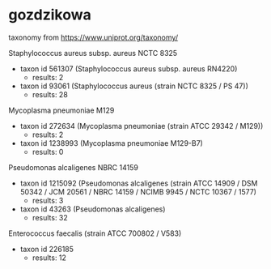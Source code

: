 # gozdzikowa

taxonomy from https://www.uniprot.org/taxonomy/

Staphylococcus aureus subsp. aureus NCTC 8325
 - taxon id 561307 (Staphylococcus aureus subsp. aureus RN4220)
    - results: 2
 - taxon id 93061 (Staphylococcus aureus (strain NCTC 8325 / PS 47))
    - results: 28

Mycoplasma pneumoniae M129
 - taxon id 272634 (Mycoplasma pneumoniae (strain ATCC 29342 / M129))
    - results: 2
 - taxon id 1238993 (Mycoplasma pneumoniae M129-B7)
    - results: 0

Pseudomonas alcaligenes NBRC 14159
 - taxon id 1215092 (Pseudomonas alcaligenes (strain ATCC 14909 / DSM 50342 / JCM 20561 / NBRC 14159 / NCIMB 9945 / NCTC 10367 / 1577)
    - results: 3
 - taxon id 43263 (Pseudomonas alcaligenes)
    - results: 32

Enterococcus faecalis (strain ATCC 700802 / V583) 
   - taxon id 226185
      - results: 12